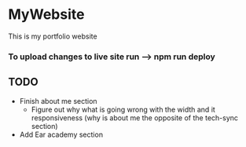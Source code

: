 # MyWebsite

This is my portfolio website

### To upload changes to live site run --> npm run deploy

## TODO

* Finish about me section
  * Figure out why what is going wrong with the width and it responsiveness (why is about me the opposite of the tech-sync section)
* Add Ear academy section



